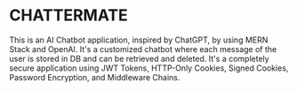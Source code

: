 # CHATTERMATE
This is an AI Chatbot application, inspired by ChatGPT, by using MERN Stack and OpenAI.  It's a customized chatbot where each message of the user is stored in DB and can be retrieved and deleted.  It's a completely secure application using JWT Tokens, HTTP-Only Cookies, Signed Cookies, Password Encryption, and Middleware Chains.
